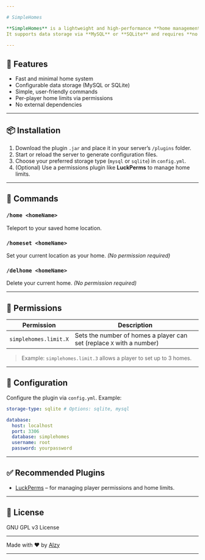 ```yaml
---

# SimpleHomes

**SimpleHomes** is a lightweight and high-performance **home management plugin** for **Spigot 1.21**.
It supports data storage via **MySQL** or **SQLite** and requires **no external dependencies**.

---
```


## 🔧 Features

* Fast and minimal home system
* Configurable data storage (MySQL or SQLite)
* Simple, user-friendly commands
* Per-player home limits via permissions
* No external dependencies

---

## 📦 Installation

1. Download the plugin `.jar` and place it in your server’s `/plugins` folder.
2. Start or reload the server to generate configuration files.
3. Choose your preferred storage type (`mysql` or `sqlite`) in `config.yml`.
4. (Optional) Use a permissions plugin like **LuckPerms** to manage home limits.

---

## 💬 Commands

### `/home <homeName>`

Teleport to your saved home location.

### `/homeset <homeName>`

Set your current location as your home.
*(No permission required)*

### `/delhome <homeName>`

Delete your current home.
*(No permission required)*

---

## 🔐 Permissions

| Permission            | Description                                                           |
| --------------------- | --------------------------------------------------------------------- |
| `simplehomes.limit.X` | Sets the number of homes a player can set (replace `X` with a number) |

> Example: `simplehomes.limit.3` allows a player to set up to 3 homes.

---

## 📁 Configuration

Configure the plugin via `config.yml`.
Example:

```yaml
storage-type: sqlite # Options: sqlite, mysql

database:
  host: localhost
  port: 3306
  database: simplehomes
  username: root
  password: yourpassword
```

---

## ✅ Recommended Plugins

* [LuckPerms](https://luckperms.net/) – for managing player permissions and home limits.

---

## 📄 License

GNU GPL v3 License

---

Made with ❤️ by [Alzy](https://github.com/Alzyy)

---
